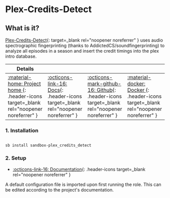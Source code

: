 # Plex-Credits-Detect

## What is it?

[Plex-Credits-Detect](https://github.com/cjmanca/plex-credits-detect){: target=_blank rel="noopener noreferrer" }  uses audio spectrographic fingerprinting (thanks to AddictedCS/soundfingerprinting) to analyze all episodes in a season and insert the credit timings into the plex intro database.

| Details     |             |             |             |
|-------------|-------------|-------------|-------------|
| [:material-home: Project home ](https://github.com/cjmanca/plex-credits-detect){: .header-icons target=_blank rel="noopener noreferrer" } | [:octicons-link-16: Docs](https://github.com/cjmanca/plex-credits-detect){: .header-icons target=_blank rel="noopener noreferrer" } | [:octicons-mark-github-16: Github](https://github.com/cjmanca/plex-credits-detect){: .header-icons target=_blank rel="noopener noreferrer" } | [:material-docker: Docker ](https://hub.docker.com/r/cjmanca/plex-credits-detect){: .header-icons target=_blank rel="noopener noreferrer" }|

### 1. Installation

``` shell

sb install sandbox-plex_credits_detect

```

### 2. Setup

- [:octicons-link-16: Documentation](https://github.com/cjmanca/plex-credits-detect){: .header-icons target=_blank rel="noopener noreferrer" }

A default configuration file is imported upon first running the role. This can be edited according to the project's documentation.
